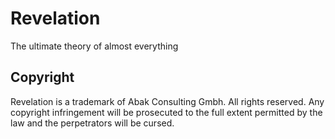 # Revelation
The ultimate theory of almost everything

## Copyright
Revelation is a trademark of Abak Consulting Gmbh. All rights reserved. Any copyright infringement will be prosecuted to the full extent permitted by the law and the perpetrators will be cursed.
